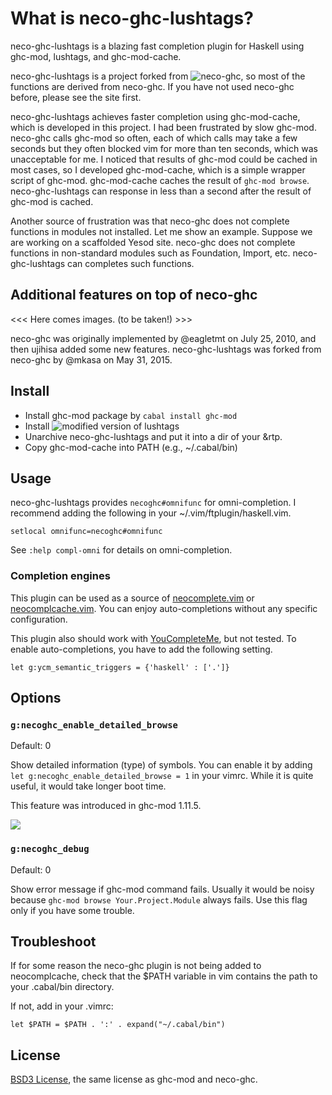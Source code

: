 # What is neco-ghc-lushtags?

neco-ghc-lushtags is a blazing fast completion plugin
for Haskell using ghc-mod, lushtags, and ghc-mod-cache.

neco-ghc-lushtags is a project forked from
![neco-ghc](https://github.com/eagletmt/neco-ghc),
so most of the functions are derived from neco-ghc.
If you have not used neco-ghc before, please see
the site first.

neco-ghc-lushtags achieves faster completion using
ghc-mod-cache, which is developed in this project.
I had been frustrated by slow ghc-mod. neco-ghc calls
ghc-mod so often, each of which calls may take a few
seconds but they often blocked vim for more than ten
seconds, which was unacceptable for me. I noticed
that results of ghc-mod could be cached in most cases,
so I developed ghc-mod-cache, which is a simple
wrapper script of ghc-mod. ghc-mod-cache caches the
result of `ghc-mod browse`. neco-ghc-lushtags can
response in less than a second after the result of
ghc-mod is cached.

Another source of frustration was that neco-ghc does
not complete functions in modules not installed.
Let me show an example. Suppose we are working on a
scaffolded Yesod site. neco-ghc does not complete
functions in non-standard modules such as Foundation,
Import, etc. neco-ghc-lushtags can completes such
functions.

## Additional features on top of neco-ghc

<<< Here comes images. (to be taken!) >>>

neco-ghc was originally implemented by @eagletmt on July 25, 2010, and then
ujihisa added some new features. neco-ghc-lushtags was forked from
neco-ghc by @mkasa on May 31, 2015.

## Install

* Install ghc-mod package by `cabal install ghc-mod`
* Install ![modified version of lushtags](https://github.com/mkasa/lushtags)
* Unarchive neco-ghc-lushtags and put it into a dir of your &rtp.
* Copy ghc-mod-cache into PATH (e.g., ~/.cabal/bin)

## Usage

neco-ghc-lushtags provides `necoghc#omnifunc` for omni-completion.
I recommend adding the following in your ~/.vim/ftplugin/haskell.vim.

```vim
setlocal omnifunc=necoghc#omnifunc
```

See `:help compl-omni` for details on omni-completion.

### Completion engines
This plugin can be used as a source of
[neocomplete.vim](https://github.com/Shougo/neocomplete.vim) or
[neocomplcache.vim](https://github.com/Shougo/neocomplcache.vim).
You can enjoy auto-completions without any specific configuration.

This plugin also should work with [YouCompleteMe](https://github.com/Valloric/YouCompleteMe), but not tested.
To enable auto-completions, you have to add the following setting.

```vim
let g:ycm_semantic_triggers = {'haskell' : ['.']}
```

## Options
### `g:necoghc_enable_detailed_browse`
Default: 0

Show detailed information (type) of symbols.
You can enable it by adding `let g:necoghc_enable_detailed_browse = 1` in your vimrc.
While it is quite useful, it would take longer boot time.

This feature was introduced in ghc-mod 1.11.5.

![](http://cache.gyazo.com/f3d2c097475021615581822eee8cb6fd.png)

### `g:necoghc_debug`
Default: 0

Show error message if ghc-mod command fails.
Usually it would be noisy because `ghc-mod browse Your.Project.Module` always fails.
Use this flag only if you have some trouble.

## Troubleshoot

If for some reason the neco-ghc plugin is not being added to neocomplcache,
check that the $PATH variable in vim contains the path to your .cabal/bin
directory.

If not, add in your .vimrc:

`let $PATH = $PATH . ':' . expand("~/.cabal/bin")`

## License

[BSD3 License](http://www.opensource.org/licenses/BSD-3-Clause), the same license as ghc-mod
and neco-ghc.
